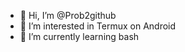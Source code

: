 - 👋 Hi, I’m @Prob2github
- 👀 I’m interested in Termux on Android
- 🌱 I’m currently learning bash

<!---
Prob2github/Prob2github is a ✨ special ✨ repository because its `README.md` (this file) appears on your GitHub profile.
You can click the Preview link to take a look at your changes.
--->
